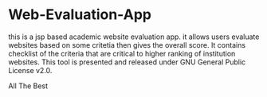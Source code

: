# Web-Evaluation-App
this is a jsp based academic website evaluation app. it allows users evaluate websites based on some critetia then gives the overall score.
It contains checklist of the criteria that are critical to higher ranking of institution websites. 
This tool is presented and released under GNU General Public License v2.0.  

All The Best
